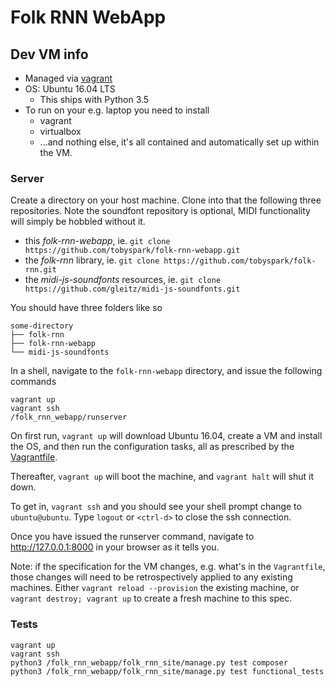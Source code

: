 # Folk RNN WebApp

## Dev VM info

- Managed via [vagrant](http://vagrantup.com)
- OS: Ubuntu 16.04 LTS
	- This ships with Python 3.5
- To run on your e.g. laptop you need to install
	- vagrant
	- virtualbox
	- ...and nothing else, it's all contained and automatically set up within the VM.

### Server
Create a directory on your host machine. Clone into that the following three repositories. Note the soundfont repository is optional, MIDI functionality will simply be hobbled without it.

- this _folk-rnn-webapp_, ie. `git clone https://github.com/tobyspark/folk-rnn-webapp.git`
- the _folk-rnn_ library, ie. `git clone https://github.com/tobyspark/folk-rnn.git`
- the _midi-js-soundfonts_ resources, ie. `git clone https://github.com/gleitz/midi-js-soundfonts.git`

You should have three folders like so
```
some-directory
├── folk-rnn
├── folk-rnn-webapp
└── midi-js-soundfonts
```

In a shell, navigate to the `folk-rnn-webapp` directory, and issue the following commands

```
vagrant up
vagrant ssh
/folk_rnn_webapp/runserver
```

On first run, `vagrant up` will download Ubuntu 16.04, create a VM and install the OS, and then run the configuration tasks, all as prescribed by the [Vagrantfile](https://github.com/tobyspark/folk-rnn-webapp/blob/master/Vagrantfile).

Thereafter, `vagrant up` will boot the machine, and `vagrant halt` will shut it down.

To get in, `vagrant ssh` and you should see your shell prompt change to `ubuntu@ubuntu`. Type `logout` or `<ctrl-d>` to close the ssh connection.

Once you have issued the runserver command,  navigate to http://127.0.0.1:8000 in your browser as it tells you.

Note: if the specification for the VM changes, e.g. what's in the `Vagrantfile`, those changes will need to be retrospectively applied to any existing machines. Either `vagrant reload --provision` the existing machine, or `vagrant destroy; vagrant up` to create a fresh machine to this spec.

### Tests
```
vagrant up
vagrant ssh
python3 /folk_rnn_webapp/folk_rnn_site/manage.py test composer
python3 /folk_rnn_webapp/folk_rnn_site/manage.py test functional_tests
```